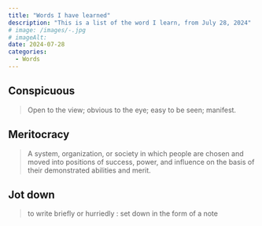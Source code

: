 ```yaml
---
title: "Words I have learned"
description: "This is a list of the word I learn, from July 28, 2024"
# image: /images/-.jpg
# imageAlt:
date: 2024-07-28
categories:
  - Words
---
```


## Conspicuous

> Open to the view; obvious to the eye; easy to be seen; manifest.

## Meritocracy

> A system, organization, or society in which people are chosen and moved into positions of success, power, and influence on the basis of their demonstrated abilities and merit.

## Jot down

> to write briefly or hurriedly : set down in the form of a note

<!-- more -->

